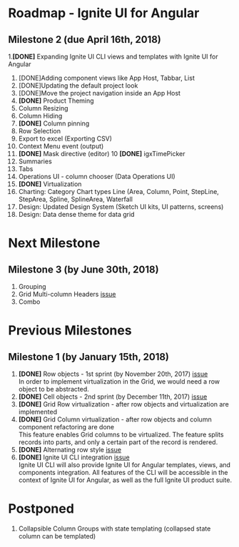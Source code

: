 # Roadmap - Ignite UI for Angular

## Milestone 2 (due April 16th, 2018)
1.**[DONE]** Expanding Ignite UI CLI views and templates with Ignite UI for Angular
   1. [DONE]Adding component views like App Host, Tabbar, List
   2. [DONE]Updating the default project look
   3. [DONE]Move the project navigation inside an App Host
2. **[DONE]** Product Theming 
3. Column Resizing 
4. Column Hiding 
5. **[DONE]** Column pinning
6. Row Selection 
7. Export to excel (Exporting CSV)  
8. Context Menu event (output)
9. **[DONE]** Mask directive (editor)
10 **[DONE]** igxTimePicker
11. Summaries 
12. Tabs
13. Operations UI - column chooser (Data Operations UI)          
14. **[DONE]** Virtualization
15. Charting: Category Chart types Line (Area, Column, Point, StepLine, StepArea, Spline, SplineArea, Waterfall
16. Design: Updated Design System (Sketch UI kits, UI patterns, screens)
17. Design: Data dense theme for data grid 
  
# Next Milestone

## Milestone 3 (by June 30th, 2018)
1. Grouping
2. Grid Multi-column Headers [issue](https://github.com/IgniteUI/igniteui-angular/issues/488)
3. Combo


# Previous Milestones

## Milestone 1 (by January 15th, 2018)
1. **[DONE]** Row objects - 1st sprint (by November 20th, 2017) [issue](https://github.com/IgniteUI/igniteui-angular/issues/479)  
	In order to implement virtualization in the Grid, we would need a row object to be abstracted. 
2. **[DONE]** Cell objects - 2nd sprint (by December 11th, 2017) [issue](https://github.com/IgniteUI/igniteui-angular/issues/480)  
3. **[DONE]** Grid Row virtualization - after row objects and virtualization are implemented
4. **[DONE]** Grid Column virtualization - after row objects and column component refactoring are done  
	This feature enables Grid columns to be virtualized. The feature splits records into parts, and only a certain part of the record is rendered.
5. **[DONE]** Alternating row style  [issue](https://github.com/IgniteUI/igniteui-angular/issues/489)
6. **[DONE]** Ignite UI CLI integration [issue](https://github.com/IgniteUI/ignite-ui-cli/issues/53)  
    Ignite UI CLI will also provide Ignite UI for Angular templates, views, and components integration. All features of the CLI will be accessible in the context of Ignite UI for Angular, as well as the full Ignite UI product suite.

# Postponed
1. Collapsible Column Groups with state templating (collapsed state column can be templated)
